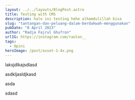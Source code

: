 ```yaml
---
layout: ../../layouts/BlogPost.astro
title: Testing with CMS
description: halo ini testing hehe alhamdulillah bisa
slug: "tantangan-dan-peluang-dalam-berdakwah-menggunakan"
pubDate: "8 April 2023"
author: "Radja Fajrul Ghufron"
urlIG: https://instagram.com/raulon__
tags:
  - Opini
heroImage: /post/asset-1-4x.png
---
```

l﻿aksjdlkajsdlasd

 ﻿asdkljasldjkasd 

a﻿sda

s﻿dasd